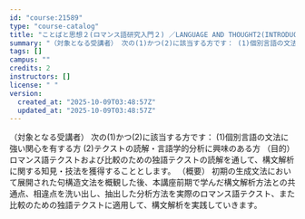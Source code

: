 ```yaml
---
id: "course:21589"
type: "course-catalog"
title: "ことばと思想２(ロマンス語研究入門２) ／LANGUAGE AND THOUGHT2(INTRODUCTION TO THE STUDY OF ROMANCE LANGUAGES 2)"
summary: "（対象となる受講者） 次の(1)かつ(2)に該当する方です： (1)個別言語の文法に強い関心を有する方 (2)テクストの読解・言語学的分析に興味のある方 （目的） ロマンス語テクストおよび比較のための独語テクストの読解を通して、構文解析に関…"
tags: []
campus: ""
credits: 2
instructors: []
license: " "
version:
  created_at: "2025-10-09T03:48:57Z"
  updated_at: "2025-10-09T03:48:57Z"
---
```


（対象となる受講者） 次の(1)かつ(2)に該当する方です： (1)個別言語の文法に強い関心を有する方 (2)テクストの読解・言語学的分析に興味のある方 （目的） ロマンス語テクストおよび比較のための独語テクストの読解を通して、構文解析に関する知見・技法を獲得することとします。 （概要） 初期の生成文法において展開された句構造文法を概観した後、本講座前期で学んだ構文解析方法との共通点、相違点を洗い出し、抽出した分析方法を実際のロマンス語テクスト、また比較のための独語テクストに適用して、構文解析を実践していきます。
